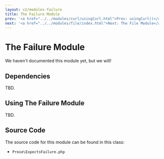 ```yaml
---
layout: v2/modules-failure
title: The Failure Module
prev: '<a href="../../modules/curl/usingCurl.html">Prev: usingCurl()</a>'
next: '<a href="../../modules/file/index.html">Next: The File Module</a>'
---
```


# The Failure Module

We haven't documented this module yet, but we will!

## Dependencies

TBD.

## Using The Failure Module

TBD.

## Source Code

The source code for this module can be found in this class:

* `Prose\ExpectsFailure.php`
